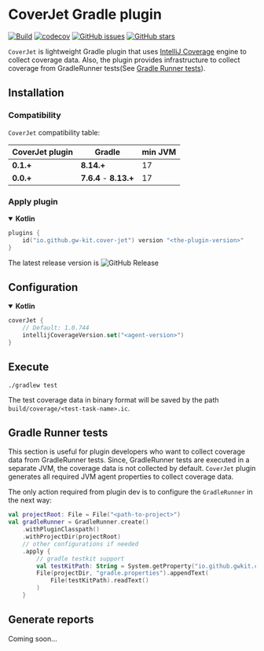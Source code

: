 # CoverJet Gradle plugin

[![Build](https://github.com/gw-kit/cover-jet-plugin/actions/workflows/build.yaml/badge.svg?branch=main)](https://github.com/gw-kit/cover-jet-plugin/actions/workflows/build.yaml)
[![codecov](https://codecov.io/gh/gw-kit/cover-jet-plugin/graph/badge.svg?token=mVBIf2xll9)](https://codecov.io/gh/gw-kit/cover-jet-plugin)
[![GitHub issues](https://img.shields.io/github/issues/gw-kit/cover-jet-plugin)](https://github.com/gw-kit/cover-jet-plugin/issues)
[![GitHub stars](https://img.shields.io/github/stars/gw-kit/cover-jet-plugin?style=flat-square)](https://github.com/gw-kit/cover-jet-plugin/stargazers)

`CoverJet` is lightweight Gradle plugin that uses [IntelliJ Coverage](https://github.com/JetBrains/intellij-coverage) engine to collect coverage data.
Also, the plugin provides infrastructure to collect coverage from GradleRunner tests(See [Gradle Runner tests](#gradle-runner-tests)).

## Installation

### Compatibility

`CoverJet` compatibility table:

| CoverJet plugin | Gradle                 | min JVM |
|-----------------|------------------------|---------|
| **0.1.+**       | **8.14.+**             | 17      |    
| **0.0.+**       | **7.6.4** - **8.13.+** | 17      |    

### Apply plugin

<details open>

<summary><b>Kotlin</b></summary>

```kotlin
plugins {
    id("io.github.gw-kit.cover-jet") version "<the-plugin-version>"
}
```

The latest release version is ![GitHub Release](https://img.shields.io/github/v/release/gw-kit/cover-jet-plugin)

</details>

## Configuration

<details open>
<summary><b>Kotlin</b></summary>

```kotlin
coverJet {
    // Default: 1.0.744
    intellijCoverageVersion.set("<agent-version>")
}

```

</details>

## Execute

```shell
./gradlew test 
```

The test coverage data in binary format will be saved by the path `build/coverage/<test-task-name>.ic`.

## Gradle Runner tests

This section is useful for plugin developers who want to collect coverage data from GradleRunner tests.
Since, GradleRunner tests are executed in a separate JVM, the coverage data is not collected by default.
`CoverJet` plugin generates all required JVM agent properties to collect coverage data.

The only action required from plugin dev is to configure the `GradleRunner` in the next way:

```kotlin
val projectRoot: File = File("<path-to-project>")
val gradleRunner = GradleRunner.create()
    .withPluginClasspath()
    .withProjectDir(projectRoot)
    // other configurations if needed
    .apply {
        // gradle testkit support
        val testKitPath: String = System.getProperty("io.github.gwkit.coverjet.test-kit")
        File(projectDir, "gradle.properties").appendText(
            File(testKitPath).readText()
        )
    }
```

## Generate reports

Coming soon...
